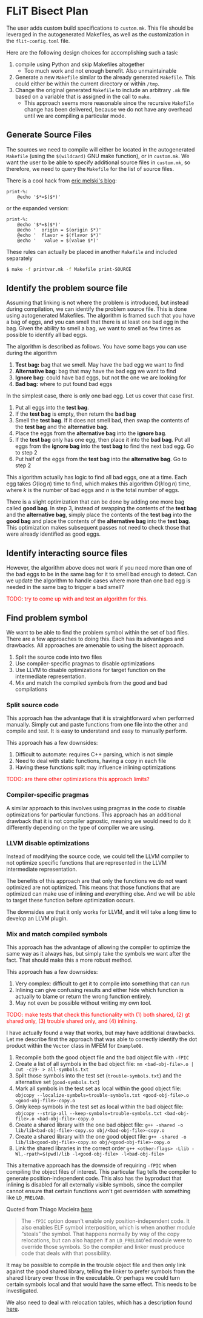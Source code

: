 # FLiT Bisect Plan

The user adds custom build specifications to `custom.mk`.  This file should be
leveraged in the autogenerated Makefiles, as well as the customization in the
`flit-config.toml` file.

Here are the following design choices for accomplishing such a task:

1. compile using Python and skip Makefiles altogether
    - Too much work and not enough benefit.  Also unmaintainable
2. Generate a new `Makefile` similar to the already generated `Makefile`.  This
   could either be within the current directory or within `/tmp`.
3. Change the original generated `Makefile` to include an arbitrary `.mk` file
   based on a variable that is assigned in the call to `make`.
    - This approach seems more reasonable since the recursive `Makefile` change
      has been delivered, because we do not have any overhead until we are
      compiling a particular mode.

## Generate Source Files

The sources we need to compile will either be located in the autogenerated
`Makefile` (using the `$(wildcard)` GNU make function), or in `custom.mk`.  We
want the user to be able to specify additional source files in `custom.mk`, so
therefore, we need to query the `Makefile` for the list of source files.

There is a cool hack from [eric melski's blog](https://blog.melski.net/2010/11/30/makefile-hacks-print-the-value-of-any-variable/):

```make
print-%:
	@echo '$*=$($*)'
```

or the expanded version:

```make
print-%:
	@echo '$*=$($*)'
	@echo '  origin = $(origin $*)'
	@echo '  flavor = $(flavor $*)'
	@echo '   value = $(value $*)'
```

These rules can actually be placed in another `Makefile` and included separately

```bash
$ make -f printvar.mk -f Makefile print-SOURCE
```

## Identify the problem source file

Assuming that linking is not where the problem is introduced, but instead
during compilation, we can identify the problem source file.  This is done
using autogenerated Makefiles.  The algorithm is framed such that you have a
bag of eggs, and you can smell that there is at least one bad egg in the bag.
Given the ability to smell a bag, we want to smell as few times as possible to
identify all bad eggs.

The algorithm is described as follows.  You have some bags you can use during
the algorithm

1. **Test bag:** bag that we smell.  May have the bad egg we want to find
2. **Alternative bag:** bag that may have the bad egg we want to find
3. **Ignore bag:** could have bad eggs, but not the one we are looking for
4. **Bad bag:** where to put found bad eggs

In the simplest case, there is only one bad egg.  Let us cover that case first.

1. Put all eggs into the **test bag**.
2. If the **test bag** is empty, then return the **bad bag**
3. Smell the **test bag**.  If it does not smell bad, then swap the contents of
   the **test bag** and the **alternative bag**.
4. Place the eggs from the **alternative bag** into the **ignore bag**.
5. If the **test bag** only has one egg, then place it into the **bad bag**.
   Put all eggs from the **ignore bag** into the **test bag** to find the next
   bad egg.  Go to step 2
6. Put half of the eggs from the **test bag** into the **alternative bag**.
   Go to step 2

This algorithm actually has logic to find all bad eggs, one at a time.  Each
egg takes $O(\log n)$ time to find, which makes this algorithm $O(k \log n)$
time, where $k$ is the number of bad eggs and $n$ is the total number of eggs.

There is a slight optimization that can be done by adding one more bag called
**good bag**.  In step 3, instead of swapping the contents of the **test bag**
and the **alternative bag**, simply place the contents of the **test bag** into
the **good bag** and place the contents of the **alternative bag** into the
**test bag**.  This optimization makes subsequent passes not need to check
those that were already identified as good eggs.

## Identify interacting source files

However, the algorithm above does not work if you need more than one of the bad
eggs to be in the same bag for it to smell bad enough to detect.  Can we update
the algorithm to handle cases where more than one bad egg is needed in the same
bag to trigger a bad smell?

<span style="color: red">
TODO: try to come up with and test an algorithm for this.
</span>


## Find problem symbol

We want to be able to find the problem symbol within the set of bad files.
There are a few approaches to doing this.  Each has its advantages and
drawbacks.  All approaches are amenable to using the bisect approach.

1. Split the source code into two files
2. Use compiler-specific pragmas to disable optimizations
3. Use LLVM to disable optimizations for target function on the intermediate
   representation.
4. Mix and match the compiled symbols from the good and bad compilations


### Split source code

This approach has the advantage that it is straightforward when performed
manually.  Simply cut and paste functions from one file into the other and
compile and test.  It is easy to understand and easy to manually perform.

This approach has a few downsides:

1. Difficult to automate: requires C++ parsing, which is not simple
2. Need to deal with static functions, having a copy in each file
3. Having these functions split may influence inlining optimizations

<span style="color: red">
TODO: are there other optimizations this approach limits?
</span>


### Compiler-specific pragmas

A similar approach to this involves using pragmas in the code to disable
optimizations for particular functions.  This approach has an additional
drawback that it is not compiler agnostic, meaning we would need to do it
differently depending on the type of compiler we are using.


### LLVM disable optimizations

Instead of modifying the source code, we could tell the LLVM compiler to not
optimize specific functions that are represented in the LLVM intermediate
representation.

The benefits of this approach are that only the functions we do not want
optimized are not optimized.  This means that those functions that are
optimized can make use of inlining and everything else.  And we will be able to
target these function before optimization occurs.

The downsides are that it only works for LLVM, and it will take a long time to
develop an LLVM plugin.


### Mix and match compiled symbols

This approach has the advantage of allowing the compiler to optimize the same
way as it always has, but simply take the symbols we want after the fact.  That
should make this a more robust method.

This approach has a few downsides:

1. Very complex: difficult to get it to compile into something that can run
2. Inlining can give confusing results and either hide which function is
   actually to blame or return the wrong function entirely.
3. May not even be possible without writing my own tool.

<span style="color: red">
TODO: make tests that check this functionality with (1) both shared, (2) gt shared only, (3) trouble shared only, and (4) inlining.
</span>

I have actually found a way that works, but may have additional drawbacks.  Let me describe first the approach that was able to correctly identify the dot product within the `Vector` class in MFEM for `Example08`.

1. Recompile both the good object file and the bad object file with `-fPIC`
2. Create a list of all symbols in the bad object file:
   `nm <bad-obj-file>.o | cut -c19- > all-symbols.txt`
3. Split those symbols into the test set (`trouble-symbols.txt`) and the
   alternative set (`good-symbols.txt`)
4. Mark all symbols in the test set as local within the good object file:
   `objcopy --localize-symbols=trouble-symbols.txt <good-obj-file>.o <good-obj-file>-copy.o`
5. Only keep symbols in the test set as local within the bad object file:
   `objcopy --strip-all --keep-symbols=trouble-symbols.txt <bad-obj-file>.o <bad-obj-file>-copy.o`
6. Create a shared library with the one bad object file:
   `g++ -shared -o lib/lib<bad-obj-file>-copy.so obj/<bad-obj-file>-copy.o`
7. Create a shared library with the one good object file:
   `g++ -shared -o lib/lib<good-obj-file>-copy.so obj/<good-obj-file>-copy.o`
8. Link the shared libraries in the correct order
   `g++ <other-flags> -Llib -Wl,-rpath=$(pwd)/lib -l<good-obj-file> -l<bad-obj-file>`

This alternative approach has the downside of requiring `-fPIC` when compiling
the object files of interest.  This particular flag tells the compiler to
generate position-independent code.  This also has the byproduct that inlining
is disabled for all externally visible symbols, since the compiler cannot
ensure that certain functions won't get overridden with something like
`LD_PRELOAD`.

Quoted from Thiago Macieira [here](https://www.macieira.org/blog/2012/01/sorry-state-of-dynamic-libraries-on-linux/)

 > The `-fPIC` option doesn't enable only position-independent code. It also
 > enables ELF symbol interposition, which is when another module “steals” the
 > symbol. That happens normally by way of the copy relocations, but can also
 > happen if an `LD_PRELOAD`'ed module were to override those symbols. So the
 > compiler and linker must produce code that deals with that possibility.

It may be possible to compile in the trouble object file and then only link
against the good shared library, telling the linker to prefer symbols from the
shared library over those in the executable.  Or perhaps we could turn certain
symbols local and that would have the same effect.  This needs to be
investigated.

We also need to deal with relocation tables, which has a description found
[here](https://docs.oracle.com/cd/E23824_01/html/819-0690/chapter6-54839.html).


